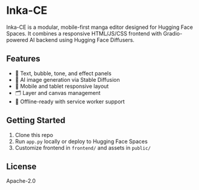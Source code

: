 # Inka-CE

Inka-CE is a modular, mobile-first manga editor designed for Hugging Face Spaces. It combines a responsive HTML/JS/CSS frontend with Gradio-powered AI backend using Hugging Face Diffusers.

## Features
- 🎨 Text, bubble, tone, and effect panels
- 🧠 AI image generation via Stable Diffusion
- 📱 Mobile and tablet responsive layout
- 🗂️ Layer and canvas management
- 🧰 Offline-ready with service worker support

## Getting Started
1. Clone this repo
2. Run `app.py` locally or deploy to Hugging Face Spaces
3. Customize frontend in `frontend/` and assets in `public/`

## License
Apache-2.0
